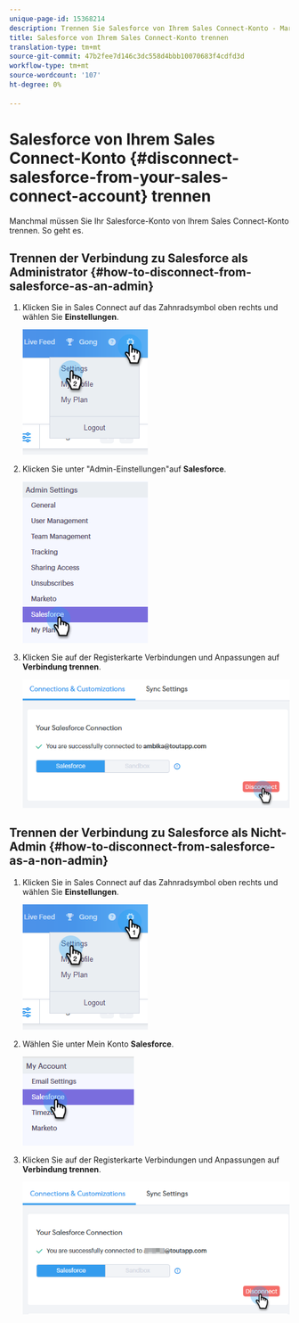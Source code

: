 ```yaml
---
unique-page-id: 15368214
description: Trennen Sie Salesforce von Ihrem Sales Connect-Konto - MarketingToDocs - Produktdokumentation
title: Salesforce von Ihrem Sales Connect-Konto trennen
translation-type: tm+mt
source-git-commit: 47b2fee7d146c3dc558d4bbb10070683f4cdfd3d
workflow-type: tm+mt
source-wordcount: '107'
ht-degree: 0%

---
```



# Salesforce von Ihrem Sales Connect-Konto {#disconnect-salesforce-from-your-sales-connect-account} trennen

Manchmal müssen Sie Ihr Salesforce-Konto von Ihrem Sales Connect-Konto trennen. So geht es.

## Trennen der Verbindung zu Salesforce als Administrator {#how-to-disconnect-from-salesforce-as-an-admin}

1. Klicken Sie in Sales Connect auf das Zahnradsymbol oben rechts und wählen Sie **Einstellungen**.

   ![](assets/one-1.png)

1. Klicken Sie unter &quot;Admin-Einstellungen&quot;auf **Salesforce**.

   ![](assets/six-1.png)

1. Klicken Sie auf der Registerkarte Verbindungen und Anpassungen auf **Verbindung trennen**.

   ![](assets/seven-1.png)

## Trennen der Verbindung zu Salesforce als Nicht-Admin {#how-to-disconnect-from-salesforce-as-a-non-admin}

1. Klicken Sie in Sales Connect auf das Zahnradsymbol oben rechts und wählen Sie **Einstellungen**.

   ![](assets/one-1.png)

1. Wählen Sie unter Mein Konto **Salesforce**.

   ![](assets/two-1.png)

1. Klicken Sie auf der Registerkarte Verbindungen und Anpassungen auf **Verbindung trennen**.

   ![](assets/3333.png)

